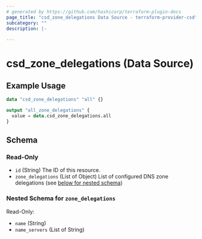 ```yaml
---
# generated by https://github.com/hashicorp/terraform-plugin-docs
page_title: "csd_zone_delegations Data Source - terraform-provider-csd"
subcategory: ""
description: |-
  
---
```


# csd_zone_delegations (Data Source)



## Example Usage

```terraform
data "csd_zone_delegations" "all" {}

output "all_zone_delegations" {
  value = data.csd_zone_delegations.all
}
```

<!-- schema generated by tfplugindocs -->
## Schema

### Read-Only

- `id` (String) The ID of this resource.
- `zone_delegations` (List of Object) List of configured DNS zone delegations (see [below for nested schema](#nestedatt--zone_delegations))

<a id="nestedatt--zone_delegations"></a>
### Nested Schema for `zone_delegations`

Read-Only:

- `name` (String)
- `name_servers` (List of String)
